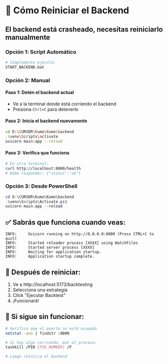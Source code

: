 # 🔄 Cómo Reiniciar el Backend

## El backend está crasheado, necesitas reiniciarlo manualmente

### Opción 1: Script Automático
```bash
# Simplemente ejecuta:
START_BACKEND.bat
```

### Opción 2: Manual

#### Paso 1: Detén el backend actual
- Ve a la terminal donde está corriendo el backend
- Presiona `Ctrl+C` para detenerlo

#### Paso 2: Inicia el backend nuevamente
```bash
cd D:\CURSOR\Kumo\Kumo\backend
.\venv\Scripts\activate
uvicorn main:app --reload
```

#### Paso 3: Verifica que funciona
```bash
# En otra terminal:
curl http://localhost:8000/health
# Debe responder: {"status":"ok"}
```

### Opción 3: Desde PowerShell
```powershell
cd D:\CURSOR\Kumo\Kumo\backend
.\venv\Scripts\Activate.ps1
uvicorn main:app --reload
```

## ✅ Sabrás que funciona cuando veas:
```
INFO:     Uvicorn running on http://0.0.0.0:8000 (Press CTRL+C to quit)
INFO:     Started reloader process [XXXX] using WatchFiles
INFO:     Started server process [XXXX]
INFO:     Waiting for application startup.
INFO:     Application startup complete.
```

## 🚀 Después de reiniciar:
1. Ve a http://localhost:5173/backtesting
2. Selecciona una estrategia
3. Click "Ejecutar Backtest"
4. ¡Funcionará!

## 🐛 Si sigue sin funcionar:
```bash
# Verifica que el puerto no esté ocupado
netstat -ano | findstr :8000

# Si hay algo corriendo, mat el proceso:
taskkill /PID [PID_NUMBER] /F

# Luego reinicia el backend
```

